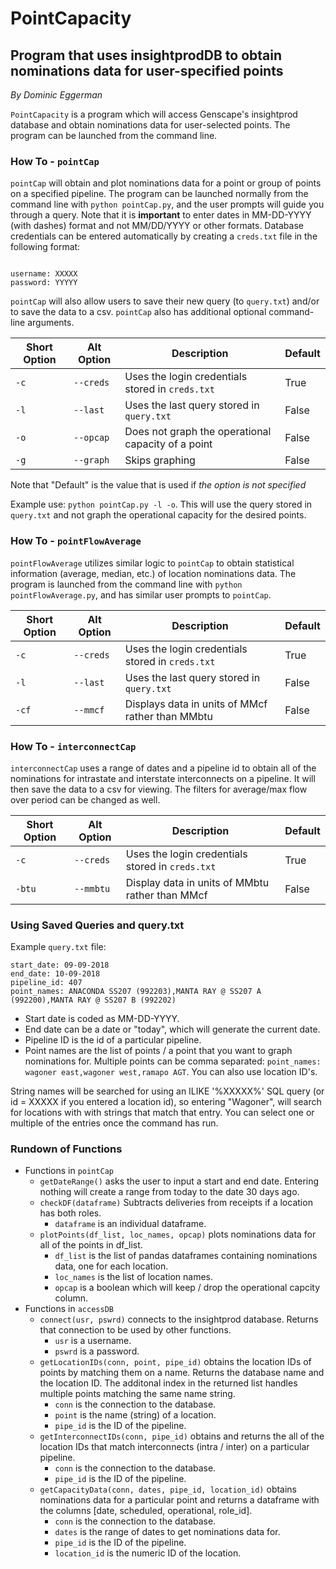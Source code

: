 # PointCapacity

## Program that uses insightprodDB to obtain nominations data for user-specified points

*By Dominic Eggerman*

`PointCapacity` is a program which will access Genscape's insightprod database and obtain nominations data for user-selected points.
The program can be launched from the command line.

### How To - `pointCap`

`pointCap` will obtain and plot nominations data for a point or group of points on a specified pipeline.  The program can be launched normally from the command line with `python pointCap.py`, and the user prompts will guide you through a query.  Note that it is **important** to enter dates in MM-DD-YYYY (with dashes) format and not MM/DD/YYYY or other formats.  Database credentials can be entered automatically by creating a `creds.txt` file in the following format:

```

username: XXXXX
password: YYYYY

```

`pointCap` will also allow users to save their new query (to `query.txt`) and/or to save the data to a csv.  `pointCap` also has additional optional command-line arguments.

| Short Option | Alt Option | Description | Default |
|---|---|---|---|
| `-c` | `--creds` | Uses the login credentials stored in `creds.txt` | True |
| `-l` | `--last` | Uses the last query stored in `query.txt` | False |
| `-o` | `--opcap` | Does not graph the operational capacity of a point | False |
| `-g` | `--graph` | Skips graphing | False |

Note that "Default" is the value that is used if *the option is not specified*

Example use: `python pointCap.py -l -o`.  This will use the query stored in `query.txt` and not graph the operational capacity for the desired points.

### How To - `pointFlowAverage`

`pointFlowAverage` utilizes similar logic to `pointCap` to obtain statistical information (average, median, etc.) of location nominations data.  The program is launched from the command line with `python pointFlowAverage.py`, and has similar user prompts to `pointCap`.

| Short Option | Alt Option | Description | Default |
|---|---|---|---|
| `-c` | `--creds` | Uses the login credentials stored in `creds.txt` | True |
| `-l` | `--last` | Uses the last query stored in `query.txt` | False |
| `-cf` | `--mmcf` | Displays data in units of MMcf rather than MMbtu | False |

### How To - `interconnectCap`

`interconnectCap` uses a range of dates and a pipeline id to obtain all of the nominations for intrastate and interstate interconnects on a pipeline.  It will then save the data to a csv for viewing.  The filters for average/max flow over period can be changed as well.

| Short Option | Alt Option | Description | Default |
|---|---|---|---|
| `-c` | `--creds` | Uses the login credentials stored in `creds.txt` | True |
| `-btu` | `--mmbtu` | Display data in units of MMbtu rather than MMcf | False |

### Using Saved Queries and query.txt

Example `query.txt` file:

```
start_date: 09-09-2018
end_date: 10-09-2018
pipeline_id: 407
point_names: ANACONDA SS207 (992203),MANTA RAY @ SS207 A (992200),MANTA RAY @ SS207 B (992202)

```

- Start date is coded as MM-DD-YYYY.
- End date can be a date or "today", which will generate the current date.
- Pipeline ID is the id of a particular pipeline.
- Point names are the list of points / a point that you want to graph nominations for.  Multiple points can be comma separated: `point_names: wagoner east,wagoner west,ramapo AGT`.  You can also use location ID's.

String names will be searched for using an ILIKE '%XXXXX%' SQL query (or id = XXXXX if you entered a location id), so entering "Wagoner", will search for locations with with strings that match that entry.  You can select one or multiple of the entries once the command has run.

### Rundown of Functions

- Functions in `pointCap`
    - `getDateRange()` asks the user to input a start and end date.  Entering nothing will create a range from today to the date 30 days ago.
    - `checkDF(dataframe)` Subtracts deliveries from receipts if a location has both roles.
        - `dataframe` is an individual dataframe.
    - `plotPoints(df_list, loc_names, opcap)` plots nominations data for all of the points in df_list.
        - `df_list` is the list of pandas dataframes containing nominations data, one for each location.
        - `loc_names` is the list of location names.
        - `opcap` is a boolean which will keep / drop the operational capcity column.
- Functions in `accessDB`
    - `connect(usr, pswrd)` connects to the insightprod database.  Returns that connection to be used by other functions.
        - `usr` is a username.
        - `pswrd` is a password.
    - `getLocationIDs(conn, point, pipe_id)` obtains the location IDs of points by matching them on a name.  Returns the database name and the location ID.  The additonal index in the returned list handles multiple points matching the same name string.
        - `conn` is the connection to the database.
        - `point` is the name (string) of a location.
        - `pipe_id` is the ID of the pipeline.
    - `getInterconnectIDs(conn, pipe_id)` obtains and returns the all of the location IDs that match interconnects (intra / inter) on a particular pipeline.
        - `conn` is the connection to the database.
        - `pipe_id` is the ID of the pipeline.
    - `getCapacityData(conn, dates, pipe_id, location_id)` obtains nominations data for a particular point and returns a dataframe with the columns [date, scheduled, operational, role_id].
        - `conn` is the connection to the database.
        - `dates` is the range of dates to get nominations data for.
        - `pipe_id` is the ID of the pipeline.
        - `location_id` is the numeric ID of the location.